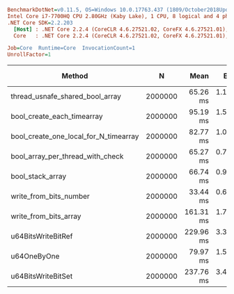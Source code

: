``` ini

BenchmarkDotNet=v0.11.5, OS=Windows 10.0.17763.437 (1809/October2018Update/Redstone5)
Intel Core i7-7700HQ CPU 2.80GHz (Kaby Lake), 1 CPU, 8 logical and 4 physical cores
.NET Core SDK=2.2.203
  [Host] : .NET Core 2.2.4 (CoreCLR 4.6.27521.02, CoreFX 4.6.27521.01), 64bit RyuJIT
  Core   : .NET Core 2.2.4 (CoreCLR 4.6.27521.02, CoreFX 4.6.27521.01), 64bit RyuJIT

Job=Core  Runtime=Core  InvocationCount=1  
UnrollFactor=1  

```
|                                Method |       N |      Mean |     Error |    StdDev | Ratio | RatioSD |      Gen 0 | Gen 1 | Gen 2 |   Allocated |
|-------------------------------------- |-------- |----------:|----------:|----------:|------:|--------:|-----------:|------:|------:|------------:|
|       thread_usnafe_shared_bool_array | 2000000 |  65.26 ms | 1.1189 ms | 0.9919 ms |  1.00 |    0.00 |          - |     - |     - |           - |
|            bool_create_each_timearray | 2000000 |  95.19 ms | 1.5403 ms | 1.4408 ms |  1.46 |    0.02 | 55000.0000 |     - |     - | 176000000 B |
| bool_create_one_local_for_N_timearray | 2000000 |  82.77 ms | 1.0555 ms | 0.9357 ms |  1.27 |    0.03 |          - |     - |     - |        88 B |
|      bool_array_per_thread_with_check | 2000000 |  65.27 ms | 0.7393 ms | 0.6554 ms |  1.00 |    0.02 |          - |     - |     - |           - |
|                      bool_stack_array | 2000000 |  66.74 ms | 0.9414 ms | 0.8345 ms |  1.02 |    0.02 |          - |     - |     - |           - |
|                write_from_bits_number | 2000000 |  33.44 ms | 0.6593 ms | 0.7054 ms |  0.51 |    0.02 |          - |     - |     - |           - |
|                 write_from_bits_array | 2000000 | 161.31 ms | 1.7131 ms | 1.6024 ms |  2.47 |    0.04 |          - |     - |     - |           - |
|                    u64BitsWriteBitRef | 2000000 | 229.96 ms | 3.3062 ms | 2.9309 ms |  3.52 |    0.07 |          - |     - |     - |           - |
|                           u64OneByOne | 2000000 |  79.97 ms | 1.5463 ms | 1.5880 ms |  1.22 |    0.04 |          - |     - |     - |           - |
|                    u64BitsWriteBitSet | 2000000 | 237.76 ms | 3.4114 ms | 3.1911 ms |  3.64 |    0.08 |          - |     - |     - |           - |
